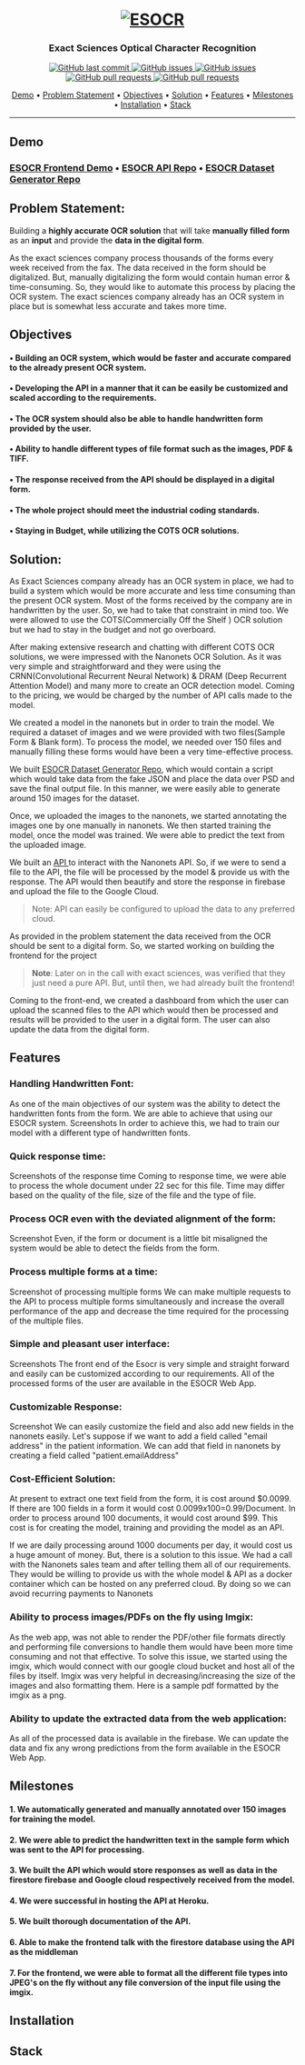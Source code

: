 <h1 align="center">
  <br>
  <a href="https://github.com/ashfaqnisar/ESOCR.git"><img src="https://i.imgur.com/tJ4s0sJ.png" alt="ESOCR"></a>
</h1>

<h3 align="center">Exact Sciences Optical Character Recognition</h4>

<p align="center">
    <a href="https://github.com/ashfaqnisar/ESOCR/commits/master">
    <img src="https://img.shields.io/github/last-commit/ashfaqnisar/ESOCR?style=flat-square&logo=github&logoColor=white"
         alt="GitHub last commit">
    <a href="https://github.com/ashfaqnisar/ESOCR/issues">
    <img src="https://img.shields.io/github/issues/ashfaqnisar/ESOCR?style=flat-square&logo=github&logoColor=white"
         alt="GitHub issues">
      <a href="https://github.com/ashfaqnisar/ESOCR/issues?q=is%3Aissue+is%3Aclosed">
    <img src="https://img.shields.io/github/issues-closed/ashfaqnisar/esocr?style=flat-square&logo=github&logoColor=white"
         alt="GitHub issues">
    <a href="https://github.com/ashfaqnisar/ESOCR/pulls">
    <img src="https://img.shields.io/github/issues-pr/ashfaqnisar/ESOCR?style=flat-square&logo=github&logoColor=white"
         alt="GitHub pull requests">
      <a href="https://github.com/ashfaqnisar/ESOCR/pulls?q=is%3Apr+is%3Aclosed">
    <img src="https://img.shields.io/github/issues-pr-closed/ashfaqnisar/ESOCR?style=flat-square&logo=github&logoColor=white"
         alt="GitHub pull requests">
   
</p>


<p align="center"> 
  <a href="#demo">Demo</a> •
    <a href="#demo">Problem Statement</a> •
  <a href="#objectives">Objectives</a> •
  <a href="#solution">Solution</a> •
  <a href="#features">Features</a> •
  <a href="#milestones">Milestones</a> •
  <a href="#installation">Installation</a> •
  <a href="#stack">Stack</a> 

</p>

---
## Demo
### <a href="https://esocr" target="_blank">ESOCR Frontend Demo</a> • <a href="https://github.com/ashfaqnisar/esocr-api" target="_blank">ESOCR API Repo</a> • <a href="https://github.com/ashfaqnisar/ESOCR-DATASET-GENERATOR" target="_blank">ESOCR Dataset Generator Repo</a>

## Problem Statement: 
Building a **highly accurate OCR solution** that will take **manually filled form** as an **input** and provide the **data in the digital form**. 

As the exact sciences company process thousands of the forms every week received from the fax. The data received in the form should be digitalized.  But, manually digitalizing the form would contain human error & time-consuming.  So, they would like to automate this process by placing the OCR system. The exact sciences company already has an OCR system in place but is somewhat less accurate and takes more time.


## Objectives
####  • Building an OCR system, which would be faster and accurate compared to the already present OCR system.
####  • Developing the API  in a manner that it can be easily be customized and scaled according to the requirements.
 
####  • The OCR system should also be able to handle handwritten form provided by the user.
  
####  • Ability to handle different types of file format such as the images, PDF & TIFF.

####  • The response received from the API should be displayed in a digital form.

####  • The whole project should meet the industrial coding standards.

#### • Staying in Budget, while utilizing the COTS OCR solutions.

## Solution: 

As Exact Sciences company already has an OCR system in place, we had to build a system which would be more accurate and less time consuming than the present OCR  system.  Most of the forms received by the company are in handwritten by the user. So, we had to take that constraint in mind too. We were allowed to use the COTS(Commercially Off the Shelf  ) OCR solution but we had to stay in the budget and not go overboard.

After making extensive research and chatting with different COTS OCR solutions, we were impressed with the Nanonets OCR Solution. As it was very simple and straightforward and they were using the CRNN(Convolutional Recurrent Neural Network) &  DRAM (Deep Recurrent Attention Model)  and many more to create an OCR detection model. Coming to the pricing, we would be charged by the number of API calls made to the model.

We created a model in the nanonets but in order to train the model. We required a dataset of images and we were provided with two files(Sample Form  & Blank form). To process the model, we needed over 150  files and manually filling these forms would have been a very time-effective process. 

We built <a href="https://github.com/ashfaqnisar/ESOCR-DATASET-GENERATOR" target="_blank">ESOCR Dataset Generator Repo</a>,  which would contain a script which would take data from the fake JSON and place the data over PSD and save the final output file. In this manner, we were easily able to generate around 150 images for the dataset.

Once, we uploaded the images to the nanonets, we started annotating the images one by one manually in nanonets. We then started training the model, once the model was trained. We were able to predict the text from the uploaded image.

We built an <a href="https://github.com/ashfaqnisar/ESOCR-API" target="_blank">API </a>to interact with the Nanonets API. So, if we were to send a file to the API, the file will be processed by the model & provide us with the response. The API would then beautify and store the response in firebase and upload the file to the Google Cloud. 
> Note: API  can easily be configured to upload the data to any preferred cloud.

As provided in the problem statement the data received from the OCR should be sent to a digital form. So, we started working on building the frontend for the project 
>**Note**: Later on in the call with exact sciences, was verified that they just need a pure API. But, until then, we had already built the frontend!

Coming to the front-end, we created a dashboard from which the user can upload the scanned files to the API which would then be processed and results will be provided to the user in a digital form. The user can also update the data from the digital form. 



## Features
### Handling Handwritten Font: 
As one of the main objectives of our system was the ability to detect the handwritten fonts from the form. We are able to achieve that using our ESOCR system. 
Screenshots
In order to achieve this, we had to train our model with a different type of handwritten fonts.
### Quick response time:
Screenshots of the response time
Coming to response time, we were able to process the whole document under 22 sec for this file. Time may differ based on the quality of the file,  size of the file and the type of file.

### Process OCR even with the deviated alignment of the form:
Screenshot
Even, if the form or document is a little bit misaligned the system would be able to detect the fields from the form. 

### Process multiple forms at a time:
Screenshot of processing multiple forms
We can make multiple requests to the API to process multiple forms simultaneously and increase the overall performance of the app and decrease the time required for the processing of the multiple files. 

### Simple and pleasant user interface:
Screenshots
The front end of the Esocr is very simple and straight forward and easily can be customized according to our requirements.  All of the processed forms of the user are available in the ESOCR Web App. 

### Customizable Response:
Screenshot
We can easily customize the field and also add new fields in the nanonets easily. Let's suppose if we want to add a field called "email address" in the patient information.  We can add that field in nanonets by creating a field called "patient.emailAddress" 

### Cost-Efficient Solution:
At present to extract one text field from the form,  it is cost around $0.0099. If there are 100 fields in a form it would cost $0.0099x100=$0.99/Document. In order to process around 100 documents, it would cost around $99. This cost is for creating the model, training and providing the model as an API. 

If we are daily processing around 1000 documents per day, it would cost us a  huge amount of money. But, there is a solution to this issue.  We had a call with the Nanonets sales team and after telling them all of our requirements. They would be willing to provide us with the whole model & API as a docker container which can be hosted on any preferred cloud. By doing so we can avoid recurring payments to Nanonets



### Ability to process images/PDFs on the fly using Imgix:
As the web app, was not able to render the PDF/other file formats directly and performing file conversions to handle them would have been more time consuming and not that effective. To solve this issue, we started using the imgix, which would connect with our google cloud bucket and host all of the files by itself. Imgix was very helpful in decreasing/increasing the size of the images and also formatting them. Here is a sample pdf formatted by the imgix as a png. 

### Ability to update the extracted data from the web application:
As all of the processed data is available in the firebase. We can update the data and fix any wrong predictions from the form available in the ESOCR Web App.


## Milestones

#### 1. We automatically generated and manually annotated over 150 images for training the model.
#### 2. We were able to predict the handwritten text in the sample form which was sent to the API for processing. 
#### 3. We built the API which would store responses as well as data in the firestore firebase and Google cloud respectively received from the model.
#### 4. We were successful in hosting the API at Heroku.
#### 5. We built thorough documentation of the API.
#### 6. Able to make the frontend talk with the firestore database using the API as the middleman
#### 7. For the frontend, we were able to format all the different file types into JPEG's on the fly without any file conversion of the input file using the imgix.


## Installation

## Stack 











